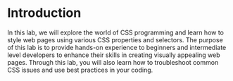 # Introduction

In this lab, we will explore the world of CSS programming and learn how to style web pages using various CSS properties and selectors. The purpose of this lab is to provide hands-on experience to beginners and intermediate level developers to enhance their skills in creating visually appealing web pages. Through this lab, you will also learn how to troubleshoot common CSS issues and use best practices in your coding.

